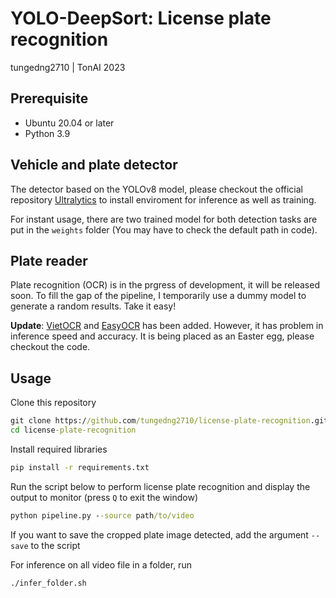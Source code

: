 # YOLO-DeepSort: License plate recognition
tungedng2710 | TonAI 2023
## Prerequisite
* Ubuntu 20.04 or later
* Python 3.9

## Vehicle and plate detector
The detector based on the YOLOv8 model, please checkout the official repository [Ultralytics](https://github.com/ultralytics/ultralytics) to install enviroment for inference as well as training.

For instant usage, there are two trained model for both detection tasks are put in the ```weights``` folder (You may have to check the default path in code).

## Plate reader
Plate recognition (OCR) is in the prgress of development, it will be released soon. To fill the gap of the pipeline, I temporarily use a dummy model to generate a random results. Take it easy!

**Update**: [VietOCR](https://github.com/pbcquoc/vietocr) and [EasyOCR](https://github.com/JaidedAI/EasyOCR) has been added. However, it has problem in inference speed and accuracy. It is being placed as an Easter egg, please checkout the code.

## Usage
Clone this repository
```bat
git clone https://github.com/tungedng2710/license-plate-recognition.git
cd license-plate-recognition
```
Install required libraries
```bat
pip install -r requirements.txt
```
Run the script below to perform license plate recognition and display the output to monitor (press ```Q``` to exit the window)
```bat 
python pipeline.py --source path/to/video
```
If you want to save the cropped plate image detected, add the argument ```--save``` to the script

For inference on all video file in a folder, run 
```bat
./infer_folder.sh
```